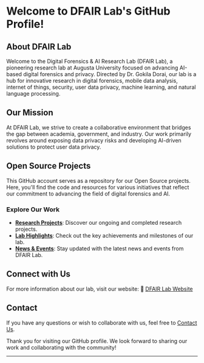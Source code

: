 # Welcome to DFAIR Lab's GitHub Profile!

## About DFAIR Lab
Welcome to the Digital Forensics & AI Research Lab (DFAIR Lab), a pioneering research lab at Augusta University focused on advancing AI-based digital forensics and privacy. Directed by Dr. Gokila Dorai, our lab is a hub for innovative research in digital forensics, mobile data analysis, internet of things, security, user data privacy, machine learning, and natural language processing.

## Our Mission
At DFAIR Lab, we strive to create a collaborative environment that bridges the gap between academia, government, and industry. Our work primarily revolves around exposing data privacy risks and developing AI-driven solutions to protect user data privacy.

## Open Source Projects
This GitHub account serves as a repository for our Open Source projects. Here, you'll find the code and resources for various initiatives that reflect our commitment to advancing the field of digital forensics and AI.

### Explore Our Work
- **[Research Projects](https://dfairlab.com#Research)**: Discover our ongoing and completed research projects.
- **[Lab Highlights](https://dfairlab.com#Highlights)**: Check out the key achievements and milestones of our lab.
- **[News & Events](https://dfairlab.com#NewsEvents)**: Stay updated with the latest news and events from DFAIR Lab.

## Connect with Us
For more information about our lab, visit our website:
🔗 [DFAIR Lab Website](https://dfairlab.com)

## Contact
If you have any questions or wish to collaborate with us, feel free to [Contact Us](https://dfairlab.com#ContactUs).

Thank you for visiting our GitHub profile. We look forward to sharing our work and collaborating with the community!

---
